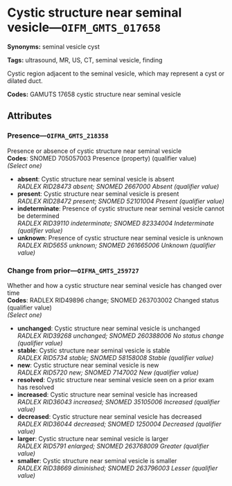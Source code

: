 # Cystic structure near seminal vesicle—`OIFM_GMTS_017658`

**Synonyms:** seminal vesicle cyst

**Tags:** ultrasound, MR, US, CT, seminal vesicle, finding

Cystic region adjacent to the seminal vesicle, which may represent a cyst or dilated duct.

**Codes:** GAMUTS 17658 cystic structure near seminal vesicle

## Attributes

### Presence—`OIFMA_GMTS_218358`

Presence or absence of cystic structure near seminal vesicle  
**Codes**: SNOMED 705057003 Presence (property) (qualifier value)  
*(Select one)*

- **absent**: Cystic structure near seminal vesicle is absent  
_RADLEX RID28473 absent; SNOMED 2667000 Absent (qualifier value)_
- **present**: Cystic structure near seminal vesicle is present  
_RADLEX RID28472 present; SNOMED 52101004 Present (qualifier value)_
- **indeterminate**: Presence of cystic structure near seminal vesicle cannot be determined  
_RADLEX RID39110 indeterminate; SNOMED 82334004 Indeterminate (qualifier value)_
- **unknown**: Presence of cystic structure near seminal vesicle is unknown  
_RADLEX RID5655 unknown; SNOMED 261665006 Unknown (qualifier value)_

### Change from prior—`OIFMA_GMTS_259727`

Whether and how a cystic structure near seminal vesicle has changed over time  
**Codes**: RADLEX RID49896 change; SNOMED 263703002 Changed status (qualifier value)  
*(Select one)*

- **unchanged**: Cystic structure near seminal vesicle is unchanged  
_RADLEX RID39268 unchanged; SNOMED 260388006 No status change (qualifier value)_
- **stable**: Cystic structure near seminal vesicle is stable  
_RADLEX RID5734 stable; SNOMED 58158008 Stable (qualifier value)_
- **new**: Cystic structure near seminal vesicle is new  
_RADLEX RID5720 new; SNOMED 7147002 New (qualifier value)_
- **resolved**: Cystic structure near seminal vesicle seen on a prior exam has resolved  
- **increased**: Cystic structure near seminal vesicle has increased  
_RADLEX RID36043 increased; SNOMED 35105006 Increased (qualifier value)_
- **decreased**: Cystic structure near seminal vesicle has decreased  
_RADLEX RID36044 decreased; SNOMED 1250004 Decreased (qualifier value)_
- **larger**: Cystic structure near seminal vesicle is larger  
_RADLEX RID5791 enlarged; SNOMED 263768009 Greater (qualifier value)_
- **smaller**: Cystic structure near seminal vesicle is smaller  
_RADLEX RID38669 diminished; SNOMED 263796003 Lesser (qualifier value)_